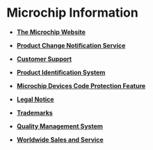 # Microchip Information

-   **[The Microchip Website](GUID-7551DC67-D79D-4F0C-B56F-7B17E12400E0.md)**  

-   **[Product Change Notification Service](GUID-CDA512D8-0DE4-4672-8716-04CAC681CB38.md)**  

-   **[Customer Support](GUID-F05182E4-B102-4775-A746-1FF37F465312.md)**  

-   **[Product Identification System](GUID-ADB76E99-DC24-4AF5-9900-BED214AAAF86.md)**  

-   **[Microchip Devices Code Protection Feature](GUID-E8251634-7B15-4073-A103-5A5F128B8699.md)**  

-   **[Legal Notice](GUID-125F1A93-76CC-4BD7-BACA-01844FBD5F4F.md)**  

-   **[Trademarks](GUID-21750586-F9F2-4E33-87FB-8F2994BF4744.md)**  

-   **[Quality Management System](GUID-07985EED-D525-413B-AEFE-78B563328687.md)**  

-   **[Worldwide Sales and Service](GUID-02A694CF-88A5-4ADA-8785-7EEEC62D66EA.md)**  


